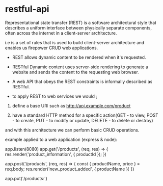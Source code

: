# restful-api
Representational state transfer (REST) is a software architectural style that describes a uniform interface between physically separate components, often across the internet in a client-server architecture.

i.e is a set of rules that is used to build client-server architecture and enables us firepower CRUD web applications. 

- REST allows dynamic content to be rendered when it's requested. 

- RESTful Dynamic content uses server-side rendering to generate a website and sends the content to the requesting web browser.

- A web API that obeys the REST constraints is informally described as RESTful.

- to apply REST to web services we would ;

1. define a base URI such as http://api.example.com/product

2. have a standard HTTP method for a specific action(GET - to view, POST - to create, PUT - to modify or update, DELETE - to delete or destroy)

and with this architecture we can perform basic CRUD operations. 

example applied to a web application (express & node):

app.listen(8080)
app.get('/products', (req, res) => {
	res.render('product_information', { productId });
})

app.post('/products', (req, res) => {
	const { productName, price } = req.body;
	res.render('new_product_added', { productName })
})

app.put('/products:')

